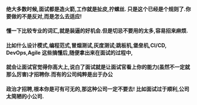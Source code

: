 
#### 绝大多数时候,面试都是造火箭,工作就是扯皮,拧螺丝. 只是这个已经是个规则了.你要做的不是反对,而是怎么去适应!

#### 懂一下比较专业的词汇,就是装逼的好机会.但是切忌不要用的太多,容易招来麻烦.

#### 比如什么设计模式,编程范式,冒烟测试,灰度测试;跳板机,堡垒机,CI/CD, DevOps,Agile 这些搞懂后,随便拿出来在面试的过程中,
#### 就会让面试官觉得你高大上,说白了面试就是让面试官看上你的能力(虽然不一定就那么厉害)才招聘你.而有的公司纯粹是出于办公
#### 政治才招聘,根本你是可有可无的,那这种公司一定不要去! 比如面试过于顺利,公司太简陋的小公司.
